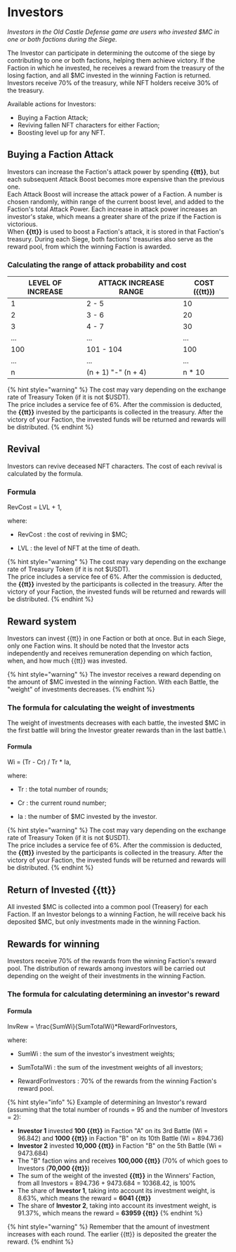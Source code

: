 # Investors
_Investors in the Old Castle Defense game are users who invested $MC in one or both factions 
during the Siege._

The Investor can participate in determining the outcome of the siege by contributing to one or 
both factions, helping them achieve victory. If the Faction in which he invested, he receives 
a reward from the treasury of the losing faction, and all $MC invested in the winning Faction 
is returned. Investors receive 70% of the treasury, while NFT holders receive 30% of the treasury.

Available actions for Investors:
* Buying a Faction Attack;
* Reviving fallen NFT characters for either Faction;
* Boosting level up for any NFT.

## Buying a Faction Attack
Investors can increase the Faction's attack power by spending **{{tt}}**, but each subsequent 
Attack Boost becomes more expensive than the previous one.\
Each Attack Boost will increase the attack power of a Faction. A number is chosen randomly, 
within range of the current boost level, and added to the Faction's total Attack Power. Each 
increase in attack power increases an investor's stake, which means a greater share of the 
prize if the Faction is victorious.\
When **{{tt}}** is used to boost a Faction's attack, it is stored in that Faction's treasury. During 
each Siege, both factions' treasuries also serve as the reward pool, from which the winning 
Faction is awarded.

### Calculating the range of attack probability and cost

| LEVEL OF INCREASE | ATTACK INCREASE RANGE | COST ({{tt}}) |
|-------------------|-----------------------|---------------|
| 1                 | 2 - 5                 | 10            |
| 2                 | 3 - 6                 | 20            |
| 3                 | 4 - 7                 | 30            |
| ...               | ...                   | ...           |
| 100               | 101 - 104             | 100           |
| ...               | ...                   | ...           |
| n                 | (n + 1) "-" (n + 4)   | n * 10        |

{% hint style="warning" %}
The cost may vary depending on the exchange rate of Treasury Token (if it is not $USDT).\
The price includes a service fee of 6%. After the commission is deducted, the **{{tt}}** 
invested by the participants is collected in the treasury. After the victory of your 
Faction, the invested funds will be returned and rewards will be distributed.
{% endhint %}

## Revival
Investors can revive deceased NFT characters. The cost of each revival is calculated by 
the formula.
### Formula
RevCost = LVL + 1,

where:
* RevCost
: the cost of reviving in $MC;

* LVL
: the level of NFT at the time of death.

{% hint style="warning" %}
The cost may vary depending on the exchange rate of Treasury Token (if it is not $USDT).\
The price includes a service fee of 6%. After the commission is deducted, the **{{tt}}** 
invested by the participants is collected in the treasury. After the victory of your 
Faction, the invested funds will be returned and rewards will be distributed.
{% endhint %}

## Reward system
Investors can invest {{tt}} in one Faction or both at once. But in each Siege, only one 
Faction wins. It should be noted that the Investor acts independently and receives 
remuneration depending on which faction, when, and how much {{tt}} was invested.

{% hint style="warning" %}
The investor receives a reward depending on the amount of $MC invested in the winning 
Faction. With each Battle, the "weight" of investments decreases.
{% endhint %}

### The formula for calculating the weight of investments
The weight of investments decreases with each battle, the invested $MC in the first battle 
will bring the Investor greater rewards than in the last battle.\

#### Formula
Wi = (Tr - Cr) / Tr * Ia,

where:
* Tr
: the total number of rounds;

* Cr
: the current round number;

* Ia
: the number of $MC invested by the investor.

{% hint style="warning" %}
The cost may vary depending on the exchange rate of Treasury Token (if it is not $USDT).\
The price includes a service fee of 6%. After the commission is deducted, the **{{tt}}** 
invested by the participants is collected in the treasury. After the victory of your 
Faction, the invested funds will be returned and rewards will be distributed.
{% endhint %}

## Return of Invested {{tt}}
All invested $MC is collected into a common pool (Treasery) for each Faction. If an Investor 
belongs to a winning Faction, he will receive back his deposited $MC, but only investments 
made in the winning Faction.

## Rewards for winning
Investors receive 70% of the rewards from the winning Faction's reward pool. The distribution 
of rewards among investors will be carried out depending on the weight of their investments in 
the winning Faction.

### The formula for calculating determining an investor's reward
#### Formula
InvRew = \frac{SumWi}{SumTotalWi}*RewardForInvestors,

where:
* SumWi
: the sum of the investor's investment weights;

* SumTotalWi
: the sum of the investment weights of all investors;

* RewardForInvestors
: 70% of the rewards from the winning Faction's reward pool.

{% hint style="info" %}
Example of determining an Investor's reward (assuming that the total number of rounds = 95 
and the number of Investors = 2):
* **Investor 1** invested **100 {{tt}}** in Faction "A" on its 3rd Battle (Wi = 96.842) and **1000 {{tt}}** in 
Faction "B" on its 10th Battle (Wi = 894.736)
* **Investor 2** invested **10,000 {{tt}}** in Faction "B" on the 5th Battle (Wi = 9473.684)
* The "B" faction wins and receives **100,000 {{tt}}** (70% of which goes to Investors (**70,000 {{tt}}**)
* The sum of the weight of the invested **{{tt}}** in the Winners' Faction, from all Investors = 
894.736 + 9473.684 = 10368.42, is 100%
* The share of **Investor 1**, taking into account its investment weight, is 8.63%, which means the 
reward = **6041 {{tt}}** 
* The share of **Investor 2**, taking into account its investment weight, is 91.37%, which means the 
reward = **63959 {{tt}}**
{% endhint %}

{% hint style="warning" %}
Remember that the amount of investment increases with each round. The earlier {{tt}} is deposited the 
greater the reward.
{% endhint %}